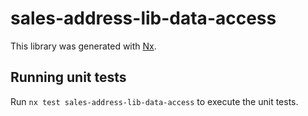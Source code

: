 # sales-address-lib-data-access

This library was generated with [Nx](https://nx.dev).

## Running unit tests

Run `nx test sales-address-lib-data-access` to execute the unit tests.
